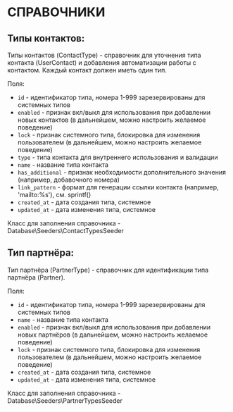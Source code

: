 # СПРАВОЧНИКИ



## Типы контактов:

Типы контактов (ContactType) - справочник для уточнения типа контакта (UserContact) и добавления автоматизации работы с
контактом. Каждый контакт должен иметь один тип.

Поля:

* `id` - идентификатор типа, номера 1-999 зарезервированы для системных типов
* `enabled` - признак вкл/выкл для использования при добавлении новых контактов (в дальнейшем, можно настроить желаемое
  поведение)
* `lock` - признак системного типа, блокировка для изменения пользователем (в дальнейшем, можно настроить желаемое
  поведение)
* `type` - типа контакта для внутреннего использования и валидации
* `name` - название типа контакта
* `has_additional` - признак необходимости дополнительного значения (например, добавочного номера)
* `link_pattern` - формат для генерации ссылки контакта (например, 'mailto:%s'), см. sprintf()
* `created_at` - дата создания типа, системное
* `updated_at` - дата изменения типа, системное

Класс для заполнения справочника - Database\Seeders\ContactTypesSeeder

## Тип партнёра:

Тип партнёра (PartnerType) - справочник для идентификации типа партнёра (Partner).

Поля:

* `id` - идентификатор типа, номера 1-999 зарезервированы для системных типов
* `name` - название типа контакта
* `enabled` - признак вкл/выкл для использования при добавлении новых партнёров (в дальнейшем, можно настроить желаемое
  поведение)
* `lock` - признак системного типа, блокировка для изменения пользователем (в дальнейшем, можно настроить желаемое
  поведение)
* `created_at` - дата создания типа, системное
* `updated_at` - дата изменения типа, системное

Класс для заполнения справочника - Database\Seeders\PartnerTypesSeeder
